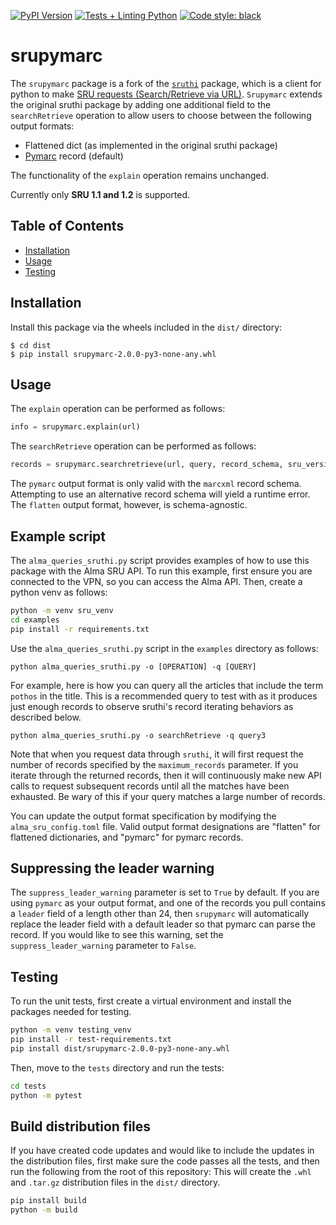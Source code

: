 [![PyPI Version](https://img.shields.io/pypi/v/sruthi)](https://pypi.org/project/sruthi/)
[![Tests + Linting Python](https://github.com/metaodi/sruthi/actions/workflows/lint_python.yml/badge.svg)](https://github.com/metaodi/sruthi/actions/workflows/lint_python.yml)
[![Code style: black](https://img.shields.io/badge/code%20style-black-000000.svg)](https://github.com/psf/black)

# srupymarc



The `srupymarc` package is a fork of the [`sruthi`](https://github.com/metaodi/sruthi/tree/master) package, which is a client for python to make [SRU requests (Search/Retrieve via URL)](http://www.loc.gov/standards/sru/). `Srupymarc` extends the original sruthi package by adding one additional field to the `searchRetrieve` operation to allow users to choose between the following output formats:
- Flattened dict (as implemented in the original sruthi package)
- [Pymarc](https://pymarc.readthedocs.io/en/latest/) record (default)

The functionality of the `explain` operation remains unchanged.

Currently only **SRU 1.1 and 1.2** is supported.

## Table of Contents

* [Installation](#installation)
* [Usage](#usage)
* [Testing](#testing)

## Installation

Install this package via the wheels included in the `dist/` directory:

```
$ cd dist
$ pip install srupymarc-2.0.0-py3-none-any.whl
```
## Usage

The `explain` operation can be performed as follows:

```python
info = srupymarc.explain(url)
```

The `searchRetrieve` operation can be performed as follows:

```python
records = srupymarc.searchretrieve(url, query, record_schema, sru_version="1.2", maximum_records=10, output_format="pymarc", suppress_leader_warning=True)
```
The `pymarc` output format is only valid with the `marcxml` record schema. Attempting to use an alternative record schema will yield a runtime error. The `flatten` output format, however, is schema-agnostic.
## Example script

The `alma_queries_sruthi.py` script provides examples of how to use this package with the Alma SRU API. To run this example, first ensure you are connected to the VPN, so you can access the Alma API. Then, create a python venv as follows:
```bash
python -m venv sru_venv
cd examples
pip install -r requirements.txt
```

Use the ```alma_queries_sruthi.py``` script in the `examples` directory as follows:

```python alma_queries_sruthi.py -o [OPERATION] -q [QUERY]```

For example, here is how you can query all the articles that include the term `pothos` in the title. This is a recommended query to test with as it produces just enough records to observe sruthi's record iterating behaviors as described below.

```python alma_queries_sruthi.py -o searchRetrieve -q query3```

Note that when you request data through `sruthi`, it will first request the number of records specified by the `maximum_records` parameter. If you iterate through the returned records, then it will continuously make new API calls to request subsequent records until all the matches have been exhausted. Be wary of this if your query matches a large number of records.

You can update the output format specification by modifying the `alma_sru_config.toml` file. Valid output format designations are "flatten" for flattened dictionaries, and "pymarc" for pymarc records.

## Suppressing the leader warning

The `suppress_leader_warning` parameter is set to `True` by default. 
If you are using `pymarc` as your output format, and one of the records you pull contains a `leader` field of a length other than 24, then `srupymarc` will automatically replace the leader field with a default leader so that pymarc can parse the record. 
If you would like to see this warning, set the `suppress_leader_warning` parameter to `False`.

## Testing

To run the unit tests, first create a virtual environment and install the packages needed for testing.

```bash
python -m venv testing_venv
pip install -r test-requirements.txt
pip install dist/srupymarc-2.0.0-py3-none-any.whl
```

Then, move to the `tests` directory and run the tests:

```bash
cd tests
python -m pytest
```

## Build distribution files

If you have created code updates and would like to include the updates in the distribution files, first make sure the code passes all the tests, and then run the following from the root of this repository:
This will create the `.whl` and `.tar.gz` distribution files in the `dist/` directory.
```bash
pip install build
python -m build
```